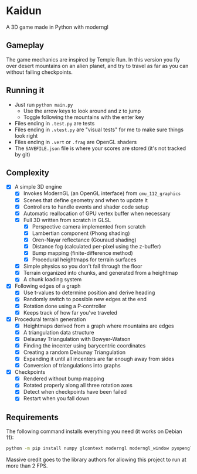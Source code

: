 # Kaidun
A 3D game made in Python with moderngl

## Gameplay

The game mechanics are inspired by Temple Run. In this version you fly over
desert mountains on an alien planet, and try to travel as far as you can without
failing checkpoints.

## Running it

- Just run `python main.py`
    - Use the arrow keys to look around and z to jump
    - Toggle following the mountains with the enter key
- Files ending in `.test.py` are tests
- Files ending in `.vtest.py` are "visual tests" for me to make sure things look right
- Files ending in `.vert` or `.frag` are OpenGL shaders
- The `SAVEFILE.json` file is where your scores are stored (it's not tracked by git)

## Complexity
- [X] A simple 3D engine
    - [X] Invokes ModernGL (an OpenGL interface) from `cmu_112_graphics`
    - [X] Scenes that define geometry and when to update it
    - [X] Controllers to handle events and shader code setup
    - [X] Automatic reallocation of GPU vertex buffer when necessary
    - [X] Full 3D written from scratch in GLSL
        - [X] Perspective camera implemented from scratch
        - [X] Lambertian component (Phong shading) 
        - [X] Oren-Nayar reflectance (Gouraud shading)
        - [X] Distance fog (calculated per-pixel using the z-buffer)
        - [X] Bump mapping (finite-difference method)
        - [X] Procedural heightmaps for terrain surfaces
    - [X] Simple physics so you don't fall through the floor
    - [X] Terrain organized into chunks, and generated from a heightmap
    - [X] A chunk loading system
- [X] Following edges of a graph
    - [X] Use t-values to determine position and derive heading
    - [X] Randomly switch to possible new edges at the end
    - [X] Rotation done using a P-controller
    - [X] Keeps track of how far you've traveled
- [X] Procedural terrain generation
    - [X] Heightmaps derived from a graph where mountains are edges
    - [X] A triangulation data structure
    - [X] Delaunay Triangulation with Bowyer-Watson
    - [X] Finding the incenter using barycentric coordinates
    - [X] Creating a random Delaunay Triangulation
    - [X] Expanding it until all incenters are far enough away from sides
    - [X] Conversion of triangulations into graphs
- [X] Checkpoints
    - [X] Rendered without bump mapping
    - [X] Rotated properly along all three rotation axes
    - [X] Detect when checkpoints have been failed
    - [X] Restart when you fall down

## Requirements

The following command installs everything you need (it works on Debian 11):

```sh
python -m pip install numpy glcontext moderngl moderngl_window pyopengltk pynput
```

Massive credit goes to the library authors for allowing this project to run at more than 2 FPS.

